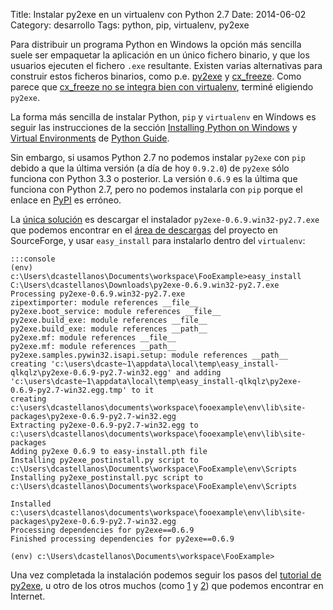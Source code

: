 Title: Instalar py2exe en un virtualenv con Python 2.7
Date: 2014-06-02
Category: desarrollo
Tags: python, pip, virtualenv, py2exe

Para distribuir un programa Python en Windows la opción más sencilla suele ser empaquetar la aplicación en un único fichero binario, y que los usuarios ejecuten el fichero `.exe` resultante. Existen varias alternativas para construir estos ficheros binarios, como p.e. [py2exe][3] y [cx_freeze][4]. Como parece que [cx_freeze no se integra bien con virtualenv][5], terminé eligiendo `py2exe`.

La forma más sencilla de instalar Python, `pip` y `virtualenv` en Windows es seguir las instrucciones de la sección [Installing Python on Windows][6] y [Virtual Environments][7] de [Python Guide][8].

Sin embargo, si usamos Python 2.7 no podemos instalar `py2exe` con `pip` debido a que la última versión (a día de hoy `0.9.2.0`) de `py2exe` sólo funciona con Python 3.3 o posterior. La versión `0.6.9` es la última que funciona con Python 2.7, pero no podemos instalarla con `pip` porque el enlace en [PyPI][10] es erróneo.

La [única solución][9] es descargar el instalador `py2exe-0.6.9.win32-py2.7.exe` que podemos encontrar en el [área de descargas][11] del proyecto en SourceForge, y usar `easy_install` para instalarlo dentro del `virtualenv`:

    :::console
    (env) c:\Users\dcastellanos\Documents\workspace\FooExample>easy_install C:\Users\dcastellanos\Downloads\py2exe-0.6.9.win32-py2.7.exe
    Processing py2exe-0.6.9.win32-py2.7.exe
    zipextimporter: module references __file__
    py2exe.boot_service: module references __file__
    py2exe.build_exe: module references __file__
    py2exe.build_exe: module references __path__
    py2exe.mf: module references __file__
    py2exe.mf: module references __path__
    py2exe.samples.pywin32.isapi.setup: module references __path__
    creating 'c:\users\dcaste~1\appdata\local\temp\easy_install-qlkqlz\py2exe-0.6.9-py2.7-win32.egg' and adding 'c:\users\dcaste~1\appdata\local\temp\easy_install-qlkqlz\py2exe-0.6.9-py2.7-win32.egg.tmp' to it
    creating c:\users\dcastellanos\documents\workspace\fooexample\env\lib\site-packages\py2exe-0.6.9-py2.7-win32.egg
    Extracting py2exe-0.6.9-py2.7-win32.egg to c:\users\dcastellanos\documents\workspace\fooexample\env\lib\site-packages
    Adding py2exe 0.6.9 to easy-install.pth file
    Installing py2exe_postinstall.py script to c:\Users\dcastellanos\Documents\workspace\FooExample\env\Scripts
    Installing py2exe_postinstall.pyc script to c:\Users\dcastellanos\Documents\workspace\FooExample\env\Scripts

    Installed c:\users\dcastellanos\documents\workspace\fooexample\env\lib\site-packages\py2exe-0.6.9-py2.7-win32.egg
    Processing dependencies for py2exe==0.6.9
    Finished processing dependencies for py2exe==0.6.9

    (env) c:\Users\dcastellanos\Documents\workspace\FooExample>

Una vez completada la instalación podemos seguir los pasos del [tutorial de py2exe][12], u otro de los otros muchos (como [1][13] y [2][14]) que podemos encontrar en Internet.

[1]: https://pypi.python.org/pypi/virtualenv
[2]: https://pypi.python.org/pypi/pip
[3]: http://www.py2exe.org/
[4]: http://cx-freeze.sourceforge.net/
[5]: https://www.google.es/#q=cx_freeze+virtualenv
[6]: http://docs.python-guide.org/en/latest/starting/install/win/
[7]: http://docs.python-guide.org/en/latest/dev/virtualenvs/
[8]: http://docs.python-guide.org
[9]: https://pypi.python.org/pypi/py2exe/0.6.9
[10]: http://stackoverflow.com/questions/11288923/cannot-install-py2exe-with-python-2-7
[11]: http://sourceforge.net/projects/py2exe/files/py2exe/0.6.9/
[12]: http://www.py2exe.org/index.cgi/Tutorial
[13]: http://www.pythoncentral.io/py2exe-python-to-exe-introduction/
[14]: http://yasoob.github.io/beta/using-py2exe-the-right-way
